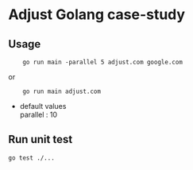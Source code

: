 # Adjust Golang case-study

## Usage

```
    go run main -parallel 5 adjust.com google.com
```
or 

```
    go run main adjust.com
```


- default values </br>
parallel : 10

## Run unit test

```
go test ./...

```